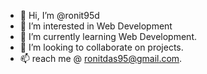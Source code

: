 - 👋 Hi, I’m @ronit95d
- 👀 I’m interested in Web Development 
- 🌱 I’m currently learning Web Development.
- 💞️ I’m looking to collaborate on projects.
- 📫 reach me @ ronitdas95@gmail.com.

<!---
ronit95d/ronit95d is a ✨ special ✨ repository because its `README.md` (this file) appears on your GitHub profile.
You can click the Preview link to take a look at your changes.
--->
